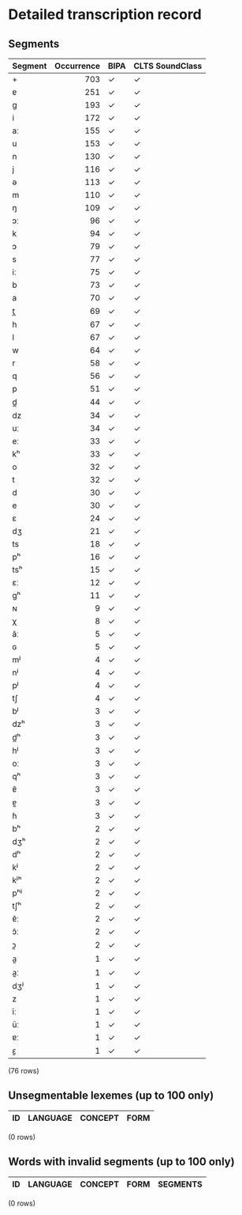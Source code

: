 
# Detailed transcription record

## Segments

| Segment | Occurrence | BIPA | CLTS SoundClass |
|:----------|-------------:|:-------|:------------------|
| + | 703 | ✓ | ✓ |
| ɐ | 251 | ✓ | ✓ |
| g | 193 | ✓ | ✓ |
| i | 172 | ✓ | ✓ |
| aː | 155 | ✓ | ✓ |
| u | 153 | ✓ | ✓ |
| n | 130 | ✓ | ✓ |
| j | 116 | ✓ | ✓ |
| ə | 113 | ✓ | ✓ |
| m | 110 | ✓ | ✓ |
| ŋ | 109 | ✓ | ✓ |
| ɔː | 96 | ✓ | ✓ |
| k | 94 | ✓ | ✓ |
| ɔ | 79 | ✓ | ✓ |
| s | 77 | ✓ | ✓ |
| iː | 75 | ✓ | ✓ |
| b | 73 | ✓ | ✓ |
| a | 70 | ✓ | ✓ |
| t̪ | 69 | ✓ | ✓ |
| h | 67 | ✓ | ✓ |
| l | 67 | ✓ | ✓ |
| w | 64 | ✓ | ✓ |
| r | 58 | ✓ | ✓ |
| q | 56 | ✓ | ✓ |
| p | 51 | ✓ | ✓ |
| d̪ | 44 | ✓ | ✓ |
| dz | 34 | ✓ | ✓ |
| uː | 34 | ✓ | ✓ |
| eː | 33 | ✓ | ✓ |
| kʰ | 33 | ✓ | ✓ |
| o | 32 | ✓ | ✓ |
| t | 32 | ✓ | ✓ |
| d | 30 | ✓ | ✓ |
| e | 30 | ✓ | ✓ |
| ɛ | 24 | ✓ | ✓ |
| dʒ | 21 | ✓ | ✓ |
| ts | 18 | ✓ | ✓ |
| pʰ | 16 | ✓ | ✓ |
| tsʰ | 15 | ✓ | ✓ |
| ɛː | 12 | ✓ | ✓ |
| gʰ | 11 | ✓ | ✓ |
| ɴ | 9 | ✓ | ✓ |
| χ | 8 | ✓ | ✓ |
| ãː | 5 | ✓ | ✓ |
| ɢ | 5 | ✓ | ✓ |
| mʲ | 4 | ✓ | ✓ |
| nʲ | 4 | ✓ | ✓ |
| pʲ | 4 | ✓ | ✓ |
| tʃ | 4 | ✓ | ✓ |
| bʲ | 3 | ✓ | ✓ |
| dzʰ | 3 | ✓ | ✓ |
| d̪ʰ | 3 | ✓ | ✓ |
| hʲ | 3 | ✓ | ✓ |
| oː | 3 | ✓ | ✓ |
| qʰ | 3 | ✓ | ✓ |
| ɐ̃ | 3 | ✓ | ✓ |
| ɐ̰ | 3 | ✓ | ✓ |
| ɦ | 3 | ✓ | ✓ |
| bʰ | 2 | ✓ | ✓ |
| dʒʰ | 2 | ✓ | ✓ |
| dʰ | 2 | ✓ | ✓ |
| kʲ | 2 | ✓ | ✓ |
| kʲʰ | 2 | ✓ | ✓ |
| pʰʲ | 2 | ✓ | ✓ |
| tʃʰ | 2 | ✓ | ✓ |
| ɐ̃ː | 2 | ✓ | ✓ |
| ɔ̃ː | 2 | ✓ | ✓ |
| ɔ̰ | 2 | ✓ | ✓ |
| a̰ | 1 | ✓ | ✓ |
| a̰ː | 1 | ✓ | ✓ |
| dʒʲ | 1 | ✓ | ✓ |
| z | 1 | ✓ | ✓ |
| ĩː | 1 | ✓ | ✓ |
| ũː | 1 | ✓ | ✓ |
| ɐː | 1 | ✓ | ✓ |
| ɛ̰ | 1 | ✓ | ✓ |

(76 rows)



## Unsegmentable lexemes (up to 100 only)

| ID | LANGUAGE | CONCEPT | FORM |
|------|------------|-----------|--------|

(0 rows)



## Words with invalid segments (up to 100 only)

| ID | LANGUAGE | CONCEPT | FORM | SEGMENTS |
|------|------------|-----------|--------|------------|

(0 rows)


